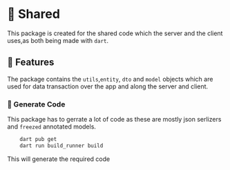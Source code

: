 
# :house_with_garden: Shared

This package is created for the shared code which the server and the client uses,as both being made with `dart`.

## :deciduous_tree: Features

The package contains the `utils`,`entity`, `dto` and `model` objects which are used for data transaction over the app and along the server and client.

### 🏃 Generate Code

This package has to gerrate a lot of code as these are mostly json serlizers and `freezed` annotated models.

```bash
    dart pub get
    dart run build_runner build 
```

This will generate the required code
